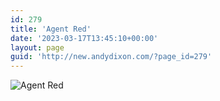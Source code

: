 ```yaml
---
id: 279
title: 'Agent Red'
date: '2023-03-17T13:45:10+00:00'
layout: page
guid: 'http://new.andydixon.com/?page_id=279'
---
```


![Agent Red](https://i0.wp.com/assets.g8x2.ldn.idrivee2-23.com/posters/Agent%20Red%2001.jpg?w=1200&ssl=1 "Agent Red")